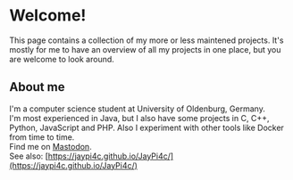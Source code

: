 # Welcome!

This page contains a collection of my more or less maintened projects. It's mostly for me to have an overview of all my projects in one place, but you are welcome to look around. 

## About me

I'm a computer science student at University of Oldenburg, Germany. <br>
I'm most experienced in Java, but I also have some projects in C, C++, Python, JavaScript and PHP. Also I experiment with other tools like Docker from time to time.<br>
Find me on [Mastodon](https://mastodon.social/@JayPi4c).<br>
See also: [https://jaypi4c.github.io/JayPi4c/](https://jaypi4c.github.io/JayPi4c/)
